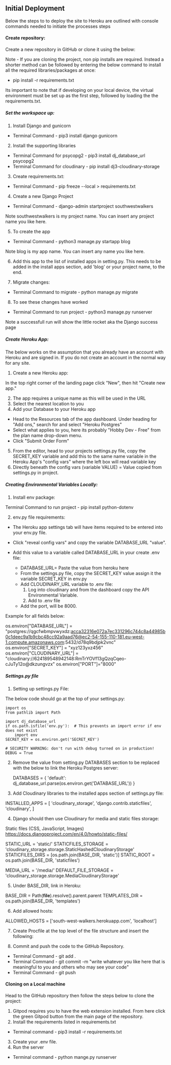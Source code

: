## Initial Deployment
Below the steps to to deploy the site to Heroku are outlined with console commands needed to initiate the processes steps

#### Create repository:

Create a new repository in GitHub or clone it using the below: 

Note - If you are cloning the project, non pip installs are required. Instead a shorter method can be followed by entering the below command to install all the required libraries/packages at once:

* pip install -r requirements.txt

Its important to note that if developing on your local device, the virtual environment must be set up as the first step, followed by loading the the requirements.txt. 

##### Set the workspace up:

1. Install Django and gunicorn

* Terminal Command - pip3 install django gunicorn

2. Install the supporting libraries 

* Terminal Command for psycopg2 - pip3 install dj_database_url psycopg2
* Terminal Command for cloudinary - pip install dj3-cloudinary-storage

3. Create requirements.txt:

* Terminal Command - pip freeze --local > requirements.txt

4. Create a new Django Project

* Terminal Command - django-admin startproject southwestwalkers 

Note southwestwalkers is my project name. You can insert any project name you like here. 

5. To create the app 

* Terminal Command - python3 manage.py startapp blog

Note blog is my app name. You can insert any name you like here. 

6. Add this app to the list of installed apps in setting.py. This needs to be added in the install apps section, add 'blog' or your project name, to the end.

7. Migrate changes:

* Terminal Command to migrate - python manage.py migrate

8. To see these changes have worked

* Terminal Command to run project - python3 manage.py runserver

Note a successfull run will show the little rocket aka the Django success page

##### Create Heroku App:

The below works on the assumption that you already have an account with Heroku and are signed in. If you do not create an account in the normal way for any site. 

1. Create a new Heroku app:

In the top right corner of the landing page click "New", then hit "Create new app."

2. The app requires a unique name as this will be used in the URL
3. Select the nearest location to you
4. Add your Database to your Heroku app

* Head to the Resources tab of the app dashboard. Under heading for "Add ons," search for and select "Heroku Postgres"
* Select what applies to you, here its probably "Hobby Dev - Free" from the plan name drop-down menu.
* Click "Submit Order Form"

5. From the editor, head to your projects settings.py file, copy the SECRET_KEY variable and add this to the same name variable in the Heroku App's "config vars" where the left box will read variable key
6. Directly beneath the config vars (variable VALUE) = Value copied from settings.py in project.


##### Creating Environmental Variables Locally:

1. Install env package:

Terminal Command to run project - pip install python-dotenv

2. env.py file requirements:

* The Heroku app settings tab will have items required to be entered into your env.py file.
* Click "reveal config vars" and copy the variable DATABASE_URL "value". 
* Add this value to a variable called DATABASE_URL in your create .env file:

  * DATABASE_URL= Paste the value from heroku here
  * From the settings.py file, copy the SECRET_KEY value assign it the variable SECRET_KEY in env.py
  * Add CLOUDINARY_URL variable to .env file:
    1. Log into cloudinary and from the dashboard copy the API Environmental Variable.
    2. Add to .env file
  * Add the port, will be 8000. 

Example for all fields below: 

os.environ["DATABASE_URL"] = "postgres://qgcfwbmpvwyxdz:acca32316e072a7ec331296c744c8a44985b0c1deec9a1b9cbc48cc92a9aad76@ec2-54-155-110-181.eu-west-1.compute.amazonaws.com:5432/d78q9bdjpk2vnc"
os.environ["SECRET_KEY"] = "xyz123yxz456"
os.environ["CLOUDINARY_URL"] = "cloudinary://624189548942148:RmTrYOVf13gQzqCqeo-cJuTy12o@dkzungvzx"
os.environ["PORT"]="8000"

##### Settings.py file

1. Setting up settings.py File:

The below code should go at the top of your settings.py:

    import os
    from pathlib import Path

    import dj_database_url
    if os.path.isfile('env.py'):  # This prevents an import error if env does not exist
        import env
    SECRET_KEY = os.environ.get('SECRET_KEY')

    # SECURITY WARNING: don't run with debug turned on in production!
    DEBUG = True

2. Remove the value from setting.py DATABASES section to be replaced with the below to link the Heroku Postgres server:

    DATABASES = {
        'default': dj_database_url.parse(os.environ.get('DATABASE_URL'))
    }

3. Add Cloudinary libraries to the installed apps section of settings.py file:

 INSTALLED_APPS = [
  'cloudinary_storage',
  'django.contrib.staticfiles',
  'cloudinary',
]

4. Django should then use Cloudinary for media and static files storage:

  Static files (CSS, JavaScript, Images)
  https://docs.djangoproject.com/en/4.0/howto/static-files/

  STATIC_URL = 'static/'
  STATICFILES_STORAGE = 'cloudinary_storage.storage.StaticHashedCloudinaryStorage'
  STATICFILES_DIRS = [os.path.join(BASE_DIR, 'static')]
  STATIC_ROOT = os.path.join(BASE_DIR, 'staticfiles')

  MEDIA_URL = '/media/'
  DEFAULT_FILE_STORAGE = 'cloudinary_storage.storage.MediaCloudinaryStorage'

5. Under BASE_DIR, link in Heroku:

BASE_DIR = Path(__file__).resolve().parent.parent
TEMPLATES_DIR = os.path.join(BASE_DIR, 'templates')

6. Add allowed hosts:

ALLOWED_HOSTS = ['south-west-walkers.herokuapp.com', 'localhost']

7. Create Procfile at the top level of the file structure and insert the following:

8. Commit and push the code to the GitHub Repository.

* Terminal Command - git add .
* Terminal Command - git commit -m "write whatever you like here that is meaningful to you and others who may see your code"
* Terminal Command - git push


#### Cloning on a Local machine

Head to the GitHub repository then follow the steps below to clone the project:

1. Gitpod requires you to have the web extension installed. From here click the green Gitpod button from the main page of the repository. 
2. Install the requirements listed in requirements.txt 

* Terminal command - pip3 install -r requirements.txt

3. Create your .env file.
4. Run the server

* Terminal command - python mange.py runserver

